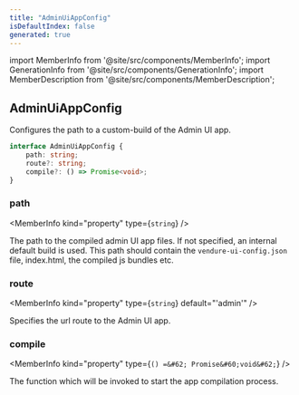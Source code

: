 ```yaml
---
title: "AdminUiAppConfig"
isDefaultIndex: false
generated: true
---
```

<!-- This file was generated from the Vendure source. Do not modify. Instead, re-run the "docs:build" script -->
import MemberInfo from '@site/src/components/MemberInfo';
import GenerationInfo from '@site/src/components/GenerationInfo';
import MemberDescription from '@site/src/components/MemberDescription';


## AdminUiAppConfig

<GenerationInfo sourceFile="packages/common/src/shared-types.ts" sourceLine="349" packageName="@bb-vendure/common" />

Configures the path to a custom-build of the Admin UI app.

```ts title="Signature"
interface AdminUiAppConfig {
    path: string;
    route?: string;
    compile?: () => Promise<void>;
}
```

<div className="members-wrapper">

### path

<MemberInfo kind="property" type={`string`}   />

The path to the compiled admin UI app files. If not specified, an internal
default build is used. This path should contain the `vendure-ui-config.json` file,
index.html, the compiled js bundles etc.
### route

<MemberInfo kind="property" type={`string`} default="'admin'"   />

Specifies the url route to the Admin UI app.
### compile

<MemberInfo kind="property" type={`() =&#62; Promise&#60;void&#62;`}   />

The function which will be invoked to start the app compilation process.


</div>
